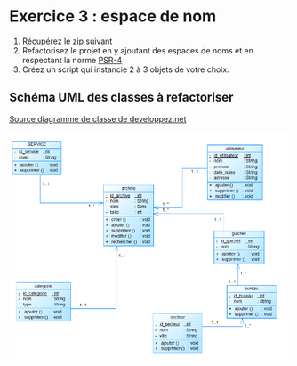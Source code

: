 # Exercice 3 : espace de nom

1. Récupérez le [zip suivant](./ressources/ex3.zip)
2. Refactorisez le projet en y ajoutant des espaces de noms et en respectant la norme [PSR-4](https://www.php-fig.org/psr/psr-4/)
3. Créez un script qui instancie 2 à 3 objets de votre choix.

## Schéma UML des classes à refactoriser

[Source diagramme de classe de developpez.net](https://www.developpez.net/forums/d1878825/general-developpement/alm/modelisation/uml/diagramme-classe-base-donnees/)

![archive](./img/diag_class_archive.png)